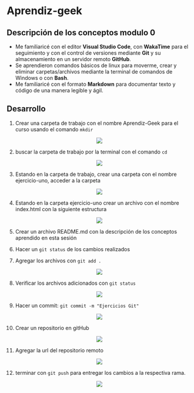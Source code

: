 # Aprendiz-geek

## Descripción de los conceptos modulo 0

- Me familiaricé con el editor **Visual Studio Code**, con **WakaTime** para el seguimiento y con el control de versiones mediante **Git** y su almacenamiento en un servidor remoto **GitHub**.
- Se aprendieron comandos básicos de linux para moverme, crear y eliminar carpetas/archivos mediante la terminal de comandos de Windows o con **Bash**.
- Me familiaricé con el formato **Markdown** para documentar texto y código de una manera legible y ágil.

## Desarrollo 

1. Crear una carpeta de trabajo con el nombre Aprendiz-Geek para el curso usando el comando `mkdir`
<div align="center"><img src="https://i.postimg.cc/CLVRBnZb/1.png"></div>

2. buscar la carpeta de trabajo por la terminal con el comando `cd` 
<div align="center"><img src="https://i.postimg.cc/4Nbmz4tq/2.png"></div>


3. Estando en la carpeta de trabajo, crear una carpeta con el nombre ejercicio-uno, acceder a la carpeta
<div align="center"><img src="https://i.postimg.cc/j5pLhLM0/3.png"></div>

4. Estando en la carpeta ejercicio-uno crear un archivo con el nombre index.html con la siguiente estructura
<div align="center"><img src="https://i.postimg.cc/d1khd8mj/4.png"></div>

5. Crear un archivo README.md con la descripción de los conceptos aprendido en esta sesión
<div align="center"></div>

6. Hacer un `git status` de los cambios realizados
<div align="center"></div>

7. Agregar los archivos con `git add .`
<div align="center"><img src="https://i.postimg.cc/HLLcWGrK/6.png"></div>

8. Verificar los archivos adicionados con `git status`
<div align="center"><img src="https://res.cloudinary.com/dmld1onhq/image/upload/v1635028185/geek-academia/modulo-0/8_hmlqd8.png"></div>

9. Hacer un commit: ``` git commit -m "Ejercicios Git" ```
<div align="center"><img src="https://i.postimg.cc/Dzm0kqD3/7.png"></div>

10. Crear un repositorio en gitHub
<div align="center"><img src="https://i.postimg.cc/tgfTXsQZ/8.png"></div>

11. Agregar la url del repositorio remoto
<div align="center"><img src="https://i.postimg.cc/gJZ0rGmM/9.png"></div>

12. terminar con `git push` para entregar los cambios a la respectiva rama.
<div align="center"><img src="https://i.postimg.cc/2yNSZg5C/10.png"></div>
